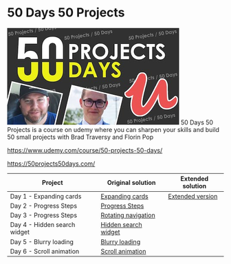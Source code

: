 # 50 Days 50 Projects

![logo](logo.jpeg)
50 Days 50 Projects is a course on udemy where you can sharpen your skills and build 50 small projects with
Brad Traversy and Florin Pop

https://www.udemy.com/course/50-projects-50-days/

https://50projects50days.com/

| Project                      | Original solution                                                                                                              | Extended solution                                                                                                             |
| ---------------------------- | ------------------------------------------------------------------------------------------------------------------------------ | ----------------------------------------------------------------------------------------------------------------------------- |
| Day 1 - Expanding cards      | [Expanding cards](https://nifty-bassi-f7e468.netlify.app/50%20projects%2050%20days/day%201%20-%20exanding%20cards/)            | [Extended version](https://nifty-bassi-f7e468.netlify.app/50%20projects%2050%20days/day%201%20-%20exanding%20cards/extended/) |
| Day 2 - Progress Steps       | [Progress Steps](https://nifty-bassi-f7e468.netlify.app/50%20projects%2050%20days/day%202%20-%20progress%20steps/)             |
| Day 3 - Progress Steps       | [Rotating navigation](https://nifty-bassi-f7e468.netlify.app/50%20projects%2050%20days/day%202%20-%20rotating%20navigation/)   |
| Day 4 - Hidden search widget | [Hidden search widget](https://nifty-bassi-f7e468.netlify.app/50%20projects%2050%20days/day%202%20-%hidden%20search%20widget/) |
| Day 5 - Blurry loading       | [Blurry loading](https://nifty-bassi-f7e468.netlify.app/50%20projects%2050%20days/day%202%20-%blurry%20loading/)               |
| Day 6 - Scroll animation     | [Scroll animation](https://nifty-bassi-f7e468.netlify.app/50%20projects%2050%20days/day%202%20-%scroll%20animation/)           |
